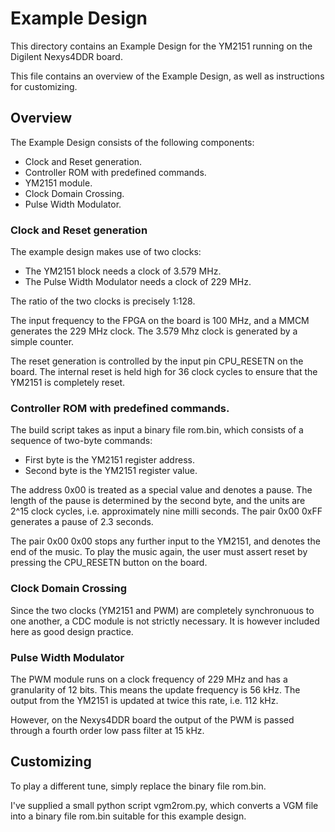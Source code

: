 # Example Design

This directory contains an Example Design for the YM2151 running on the Digilent
Nexys4DDR board.

This file contains an overview of the Example Design, as well as instructions
for customizing.

## Overview

The Example Design consists of the following components:
* Clock and Reset generation.
* Controller ROM with predefined commands.
* YM2151 module.
* Clock Domain Crossing.
* Pulse Width Modulator.

### Clock and Reset generation
The example design makes use of two clocks:
* The YM2151 block needs a clock of 3.579 MHz.
* The Pulse Width Modulator needs a clock of 229 MHz.

The ratio of the two clocks is precisely 1:128.

The input frequency to the FPGA on the board is 100 MHz, and a MMCM generates
the 229 MHz clock. The 3.579 Mhz clock is generated by a simple counter.

The reset generation is controlled by the input pin CPU\_RESETN on the board.
The internal reset is held high for 36 clock cycles to ensure that the YM2151
is completely reset.

### Controller ROM with predefined commands.
The build script takes as input a binary file rom.bin, which consists of a
sequence of two-byte commands:
* First byte is the YM2151 register address.
* Second byte is the YM2151 register value.

The address 0x00 is treated as a special value and denotes a pause. The length
of the pause is determined by the second byte, and the units are 2^15 clock
cycles, i.e.  approximately nine milli seconds. The pair 0x00 0xFF generates a
pause of 2.3 seconds.

The pair 0x00 0x00 stops any further input to the YM2151, and denotes the end
of the music. To play the music again, the user must assert reset by pressing
the CPU\_RESETN button on the board.

### Clock Domain Crossing
Since the two clocks (YM2151 and PWM) are completely synchronuous to one
another, a CDC module is not strictly necessary. It is however included here as
good design practice.

### Pulse Width Modulator
The PWM module runs on a clock frequency of 229 MHz and has a granularity of 12
bits. This means the update frequency is 56 kHz. The output from the YM2151
is updated at twice this rate, i.e. 112 kHz.

However, on the Nexys4DDR board the output of the PWM is passed through a
fourth order low pass filter at 15 kHz.

## Customizing
To play a different tune, simply replace the binary file rom.bin.

I've supplied a small python script vgm2rom.py, which converts a VGM file into
a binary file rom.bin suitable for this example design.

